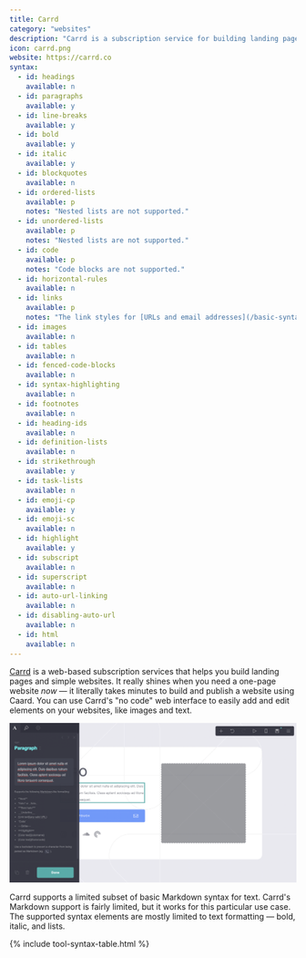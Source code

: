 ```yaml
---
title: Carrd
category: "websites"
description: "Carrd is a subscription service for building landing pages and simple websites."
icon: carrd.png
website: https://carrd.co
syntax:
  - id: headings
    available: n
  - id: paragraphs
    available: y
  - id: line-breaks
    available: y
  - id: bold
    available: y
  - id: italic
    available: y
  - id: blockquotes
    available: n
  - id: ordered-lists
    available: p
    notes: "Nested lists are not supported."
  - id: unordered-lists
    available: p
    notes: "Nested lists are not supported."
  - id: code
    available: p
    notes: "Code blocks are not supported."
  - id: horizontal-rules
    available: n
  - id: links
    available: p
    notes: "The link styles for [URLs and email addresses](/basic-syntax#urls-and-email-addresses) and [reference-style links](/basic-syntax#reference-style-links) are not supported."
  - id: images
    available: n
  - id: tables
    available: n
  - id: fenced-code-blocks
    available: n
  - id: syntax-highlighting
    available: n
  - id: footnotes
    available: n
  - id: heading-ids
    available: n
  - id: definition-lists
    available: n
  - id: strikethrough
    available: y
  - id: task-lists
    available: n
  - id: emoji-cp
    available: y
  - id: emoji-sc
    available: n
  - id: highlight
    available: y
  - id: subscript
    available: n
  - id: superscript
    available: n
  - id: auto-url-linking
    available: n
  - id: disabling-auto-url
    available: n
  - id: html
    available: n
---
```


[Carrd](https://carrd.co) is a web-based subscription services that helps you build landing pages and simple websites. It really shines when you need a one-page website *now* — it literally takes minutes to build and publish a website using Caard. You can use Carrd's "no code" web interface to easily add and edit elements on your websites, like images and text. 

![The Carrd website builder with Markdown](../assets/images/tools/carrd.png)

Carrd supports a limited subset of basic Markdown syntax for text. Carrd's Markdown support is fairly limited, but it works for this particular use case. The supported syntax elements are mostly limited to text formatting — bold, italic, and lists. 

{% include tool-syntax-table.html %}

